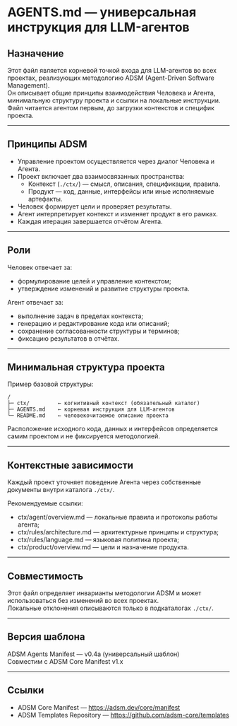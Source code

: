 # AGENTS.md — универсальная инструкция для LLM-агентов

## Назначение

Этот файл является корневой точкой входа для LLM-агентов во всех проектах, реализующих методологию ADSM (Agent-Driven Software Management).  
Он описывает общие принципы взаимодействия Человека и Агента, минимальную структуру проекта и ссылки на локальные инструкции.  
Файл читается агентом первым, до загрузки контекстов и специфик проекта.

---

## Принципы ADSM

- Управление проектом осуществляется через диалог Человека и Агента.
- Проект включает два взаимосвязанных пространства:
  - Контекст (`./ctx/`) — смысл, описания, спецификации, правила.
  - Продукт — код, данные, интерфейсы или иные исполняемые артефакты.
- Человек формирует цели и проверяет результаты.
- Агент интерпретирует контекст и изменяет продукт в его рамках.
- Каждая итерация завершается отчётом Агента.

---

## Роли

Человек отвечает за:

- формулирование целей и управление контекстом;
- утверждение изменений и развитие структуры проекта.

Агент отвечает за:

- выполнение задач в пределах контекста;
- генерацию и редактирование кода или описаний;
- сохранение согласованности структуры и терминов;
- фиксацию результатов в отчётах.

---

## Минимальная структура проекта

Пример базовой структуры:

    /
    ├─ ctx/         ← когнитивный контекст (обязательный каталог)
    ├─ AGENTS.md    ← корневая инструкция для LLM-агентов
    └─ README.md    ← человекочитаемое описание проекта

Расположение исходного кода, данных и интерфейсов определяется самим проектом и не фиксируется методологией.

---

## Контекстные зависимости

Каждый проект уточняет поведение Агента через собственные документы внутри каталога `./ctx/`.

Рекомендуемые ссылки:

- ctx/agent/overview.md — локальные правила и протоколы работы агента;
- ctx/rules/architecture.md — архитектурные принципы и структура;
- ctx/rules/language.md — языковая политика проекта;
- ctx/product/overview.md — цели и назначение продукта.

---

## Совместимость

Этот файл определяет инварианты методологии ADSM и может использоваться без изменений во всех проектах.  
Локальные отклонения описываются только в подкаталогах `./ctx/`.

---

## Версия шаблона

ADSM Agents Manifest — v0.4a (универсальный шаблон)  
Совместим с ADSM Core Manifest v1.x

---

## Ссылки

- ADSM Core Manifest — <https://adsm.dev/core/manifest>
- ADSM Templates Repository — <https://github.com/adsm-core/templates>

